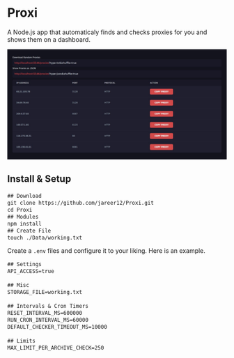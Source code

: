 # Proxi

A Node.js app that automaticaly finds and checks proxies for you and shows them on a dashboard.

![Image](./preview.jpg)

## Install & Setup

```shell
## Download
git clone https://github.com/jareer12/Proxi.git
cd Proxi
## Modules
npm install
## Create File
touch ./Data/working.txt
```

Create a `.env` files and configure it to your liking. Here is an example.

```env
## Settings
API_ACCESS=true

## Misc
STORAGE_FILE=working.txt

## Intervals & Cron Timers
RESET_INTERVAL_MS=600000
RUN_CRON_INTERVAL_MS=60000
DEFAULT_CHECKER_TIMEOUT_MS=10000

## Limits
MAX_LIMIT_PER_ARCHIVE_CHECK=250
```
